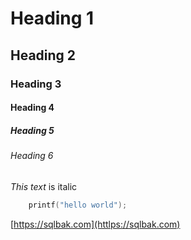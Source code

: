 # Heading 1
## Heading 2
### Heading 3
#### Heading 4
##### Heading 5
###### Heading 6

*This text* is italic

``` c 
    printf("hello world");
```

[https://sqlbak.com](httlps://sqlbak.com)